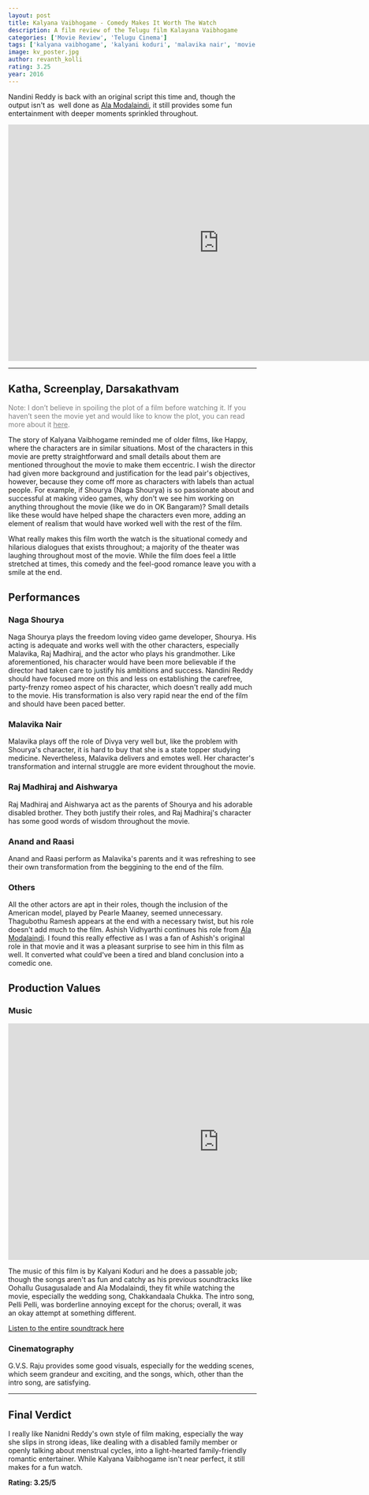 ```yaml
---
layout: post
title: Kalyana Vaibhogame - Comedy Makes It Worth The Watch
description: A film review of the Telugu film Kalayana Vaibhogame
categories: ['Movie Review', 'Telugu Cinema']
tags: ['kalyana vaibhogame', 'kalyani koduri', 'malavika nair', 'movie review', 'naga shourya', 'nandini reddy', 'telugu movie']
image: kv_poster.jpg
author: revanth_kolli
rating: 3.25
year: 2016
---
```


Nandini Reddy is back with an original script this time and, though the output isn't as  well done as <a href="http://manasulomaatalu.com/2016/03/07/top-10-modern-telugu-romantic-comedies-from-the-past-decade/">Ala Modalaindi</a>, it still provides some fun entertainment with deeper moments sprinkled throughout.

<iframe width="853" height="480" src="https://www.youtube.com/embed/1kgRSKcHzHM" frameborder="0" allowfullscreen></iframe>

<hr />

<h2><span class="review_header">Katha, Screenplay, Darsakathvam</span></h2>
<span style="color:#808080;">Note: I don’t believe in spoiling the plot of a film before watching it. If you haven’t seen the movie yet and would like to know the plot, you can read more about it <a style="color:#808080;" href="https://en.wikipedia.org/wiki/Kalyana_Vaibhogame#Plot" target="_blank">here</a>.</span>

The story of Kalyana Vaibhogame reminded me of older films, like Happy, where the characters are in similar situations. Most of the characters in this movie are pretty straightforward and small details about them are mentioned throughout the movie to make them eccentric. I wish the director had given more background and justification for the lead pair's objectives, however, because they come off more as characters with labels than actual people. For example, if Shourya (Naga Shourya) is so passionate about and successful at making video games, why don't we see him working on anything throughout the movie (like we do in OK Bangaram)? Small details like these would have helped shape the characters even more, adding an element of realism that would have worked well with the rest of the film.

What really makes this film worth the watch is the situational comedy and hilarious dialogues that exists throughout; a majority of the theater was laughing throughout most of the movie. While the film does feel a little stretched at times, this comedy and the feel-good romance leave you with a smile at the end.
<h2 class="review_header">Performances</h2>
<h3>Naga Shourya</h3>
Naga Shourya plays the freedom loving video game developer, Shourya. His acting is adequate and works well with the other characters, especially Malavika, Raj Madhiraj, and the actor who plays his grandmother. Like aforementioned, his character would have been more believable if the director had taken care to justify his ambitions and success. Nandini Reddy should have focused more on this and less on establishing the carefree, party-frenzy romeo aspect of his character, which doesn't really add much to the movie. His transformation is also very rapid near the end of the film and should have been paced better.
<h3>Malavika Nair</h3>
Malavika plays off the role of Divya very well but, like the problem with Shourya's character, it is hard to buy that she is a state topper studying medicine. Nevertheless, Malavika delivers and emotes well. Her character's transformation and internal struggle are more evident throughout the movie.
<h3>Raj Madhiraj and Aishwarya</h3>
Raj Madhiraj and Aishwarya act as the parents of Shourya and his adorable disabled brother. They both justify their roles, and Raj Madhiraj's character has some good words of wisdom throughout the movie.
<h3>Anand and Raasi</h3>
Anand and Raasi perform as Malavika's parents and it was refreshing to see their own transformation from the beggining to the end of the film.
<h3>Others</h3>
All the other actors are apt in their roles, though the inclusion of the American model, played by Pearle Maaney, seemed unnecessary. Thagubothu Ramesh appears at the end with a necessary twist, but his role doesn't add much to the film. Ashish Vidhyarthi continues his role from <a href="https://en.wikipedia.org/wiki/Ala_Modalaindi" target="_blank">Ala Modalaindi</a>. I found this really effective as I was a fan of Ashish's original role in that movie and it was a pleasant surprise to see him in this film as well. It converted what could've been a tired and bland conclusion into a comedic one.
<h2><span class="review_header">Production Values</span></h2>
<h3>Music</h3>
<iframe width="853" height="480" src="https://www.youtube.com/embed/ikby3jrLsOI" frameborder="0" allowfullscreen></iframe>

The music of this film is by Kalyani Koduri and he does a passable job; though the songs aren't as fun and catchy as his previous soundtracks like Oohallu Gusagusalade and Ala Modalaindi, they fit while watching the movie, especially the wedding song, Chakkandaala Chukka. The intro song, Pelli Pelli, was borderline annoying except for the chorus; overall, it was an okay attempt at something different.

<a href="https://www.youtube.com/watch?v=Weqg_Ad3QNk" target="_blank">Listen to the entire soundtrack here</a>
<h3>Cinematography</h3>
G.V.S. Raju provides some good visuals, especially for the wedding scenes, which seem grandeur and exciting, and the songs, which, other than the intro song, are satisfying.

<hr />

<h2><span class="review_header">Final Verdict</span></h2>
I really like Nanidni Reddy's own style of film making, especially the way she slips in strong ideas, like dealing with a disabled family member or openly talking about menstrual cycles, into a light-hearted family-friendly romantic entertainer. While Kalyana Vaibhogame isn't near perfect, it still makes for a fun watch.

<strong>Rating: 3.25/5 </strong>
